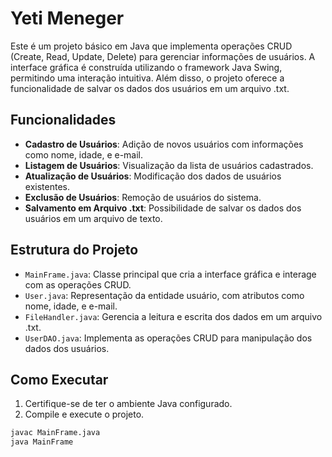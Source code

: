 # Yeti Meneger

Este é um projeto básico em Java que implementa operações CRUD (Create, Read, Update, Delete) para gerenciar informações de usuários. A interface gráfica é construída utilizando o framework Java Swing, permitindo uma interação intuitiva. Além disso, o projeto oferece a funcionalidade de salvar os dados dos usuários em um arquivo .txt.

## Funcionalidades

- **Cadastro de Usuários**: Adição de novos usuários com informações como nome, idade, e e-mail.
- **Listagem de Usuários**: Visualização da lista de usuários cadastrados.
- **Atualização de Usuários**: Modificação dos dados de usuários existentes.
- **Exclusão de Usuários**: Remoção de usuários do sistema.
- **Salvamento em Arquivo .txt**: Possibilidade de salvar os dados dos usuários em um arquivo de texto.

## Estrutura do Projeto

- `MainFrame.java`: Classe principal que cria a interface gráfica e interage com as operações CRUD.
- `User.java`: Representação da entidade usuário, com atributos como nome, idade, e e-mail.
- `FileHandler.java`: Gerencia a leitura e escrita dos dados em um arquivo .txt.
- `UserDAO.java`: Implementa as operações CRUD para manipulação dos dados dos usuários.

## Como Executar

1. Certifique-se de ter o ambiente Java configurado.
2. Compile e execute o projeto.

```bash
javac MainFrame.java
java MainFrame
